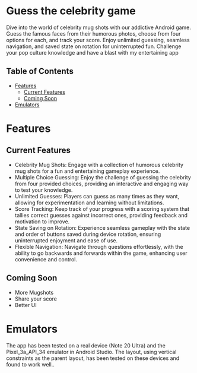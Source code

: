 # Guess the celebrity game
Dive into the world of celebrity mug shots with our addictive Android game. Guess the famous faces from their humorous photos, choose from four options for each, and track your score. Enjoy unlimited guessing, seamless navigation, and saved state on rotation for uninterrupted fun. Challenge your pop culture knowledge and have a blast with my entertaining app

## Table of Contents
- [Features](#Features)
  - [Current Features](#Current-Features)
  - [Coming Soon](#Coming-Soon)
- [Emulators](#Emulators)

# Features

## Current Features
- Celebrity Mug Shots: Engage with a collection of humorous celebrity mug shots for a fun and entertaining gameplay experience.
- Multiple Choice Guessing: Enjoy the challenge of guessing the celebrity from four provided choices, providing an interactive and engaging way to test your knowledge.
- Unlimited Guesses: Players can guess as many times as they want, allowing for experimentation and learning without limitations.
- Score Tracking: Keep track of your progress with a scoring system that tallies correct guesses against incorrect ones, providing feedback and motivation to improve.
- State Saving on Rotation: Experience seamless gameplay with the state and order of buttons saved during device rotation, ensuring uninterrupted enjoyment and ease of use.
- Flexible Navigation: Navigate through questions effortlessly, with the ability to go backwards and forwards within the game, enhancing user convenience and control.

## Coming Soon
- More Mugshots
- Share your score
- Better UI

# Emulators
The app has been tested on a real device (Note 20 Ultra) and the Pixel_3a_API_34 emulator in Android Studio. The layout, using vertical constraints as the parent layout, has been tested on these devices and found to work well..


